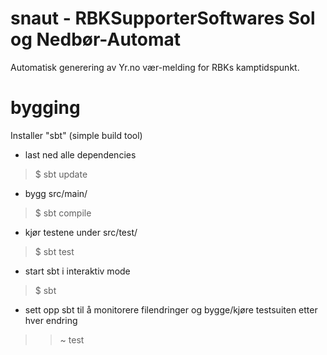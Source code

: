 # snaut - RBKSupporterSoftwares Sol og Nedbør-Automat

Automatisk generering av Yr.no vær-melding for RBKs kamptidspunkt.

# bygging

Installer "sbt" (simple build tool)

- last ned alle dependencies
 > $ sbt update

- bygg src/main/
 > $ sbt compile

- kjør testene under src/test/
 > $ sbt test

- start sbt i interaktiv mode
 > $ sbt

- sett opp sbt til å monitorere filendringer og bygge/kjøre testsuiten etter hver endring
 > > ~ test
